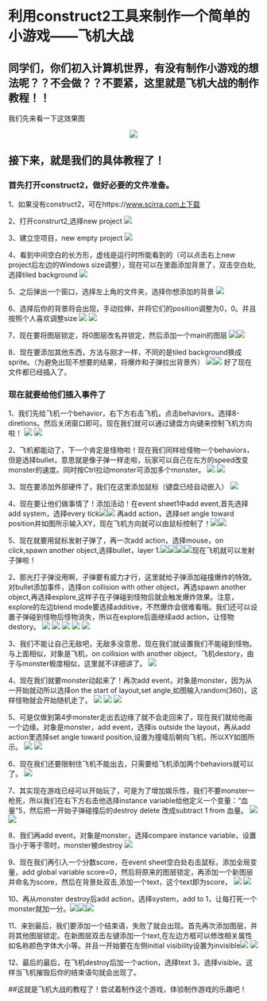 # 利用construct2工具来制作一个简单的小游戏——飞机大战
## 同学们，你们初入计算机世界，有没有制作小游戏的想法呢？？不会做？？不要紧，这里就是飞机大战的制作教程！！
我们先来看一下这效果图

<div align="center"><img src="http://m.qpic.cn/psb?/V1163ODP3Tjsyo/.gEq7nA8YuNf8SzEHlfhDHUSDuiuuGnV6TfNFxeKR7Q!/b/dFMBAAAAAAAA&bo=ygEXAQAAAAACd44!&rf=viewer_4"></div>

## 接下来，就是我们的具体教程了！
### 首先打开construct2，做好必要的文件准备。
1、如果没有construct2，可在https://www.scirra.com上下载

2、打开construrt2,选择new project
<img src="images/0 (49).png">

3、建立空项目，new empty project
<img src="images/0 (48).png">

4、看到中间空白的长方形，虚线是运行时所能看到的（可以点击右上new project后左边的Windows size调整），现在可以在里面添加背景了，双击空白处,选择tiled background
<img src="images/0 (47).png">

5、之后弹出一个窗口，选择左上角的文件夹，选择你想添加的背景
<img src="images/0 (46).png">

6、选择后你的背景将会出现，手动拉伸，并将它们的position调整为0，0。并且按照个人喜欢调整size
<img src="images/0 (45).png">
<img src="images/0 (44).png">

7、现在要将图层锁定，将0图层改名并锁定，然后添加一个main的图层
<img src="images/0 (43).png"><img src="images/0 (42).png">

8、现在要添加其他东西，方法与刚才一样，不同的是tiled background换成sprite。（为避免出现不想要的结果，将爆炸和子弹拉出背景外）
<img src="images/0 (41).png"><img src="images/0 (40).png">
好了现在文件都已经插入了。

### 现在就要给他们插入事件了
1、我们先给飞机一个behavior，右下方右击飞机，点击behaviors，选择8-diretions。然后关闭窗口即可。现在我们就可以通过键盘方向键来控制飞机方向啦！
<img src="images/0 (39).png">
<img src="images/0 (38).png">

2、飞机都能动了，下一个肯定是怪物啦！现在我们同样给怪物一个behaviors，但是选择bullet，意思就是像子弹一样走啦，玩家可以自己在左方的speed改变monster的速度。同时按Ctrl拉动monster可添加多个monster。
<img src="images/0 (37).png">
<img src="images/0 (36).png">

3、现在要添加外部硬件了，我们在这里添加鼠标（键盘已经自动嵌入）
<img src="images/0 (35).png">

4、现在要让他们做事情了！添加活动！在event sheet1中add event,首先选择add system，选择every tick<img src="images/0 (34).png"><img src="images/0 (33).png">
再add action，选择set angle toward position并如图所示输入XY，现在飞机方向就可以由鼠标控制了！<img src="images/0 (32).png"><img src="images/0 (31).png">

5、现在就要用鼠标发射子弹了，再一次add action，选择mouse，on click,spawn another object,选择bullet，layer 1.<img src="images/0 (30).png"><img src="images/0 (29).png"><img src="images/0 (28).png"><img src="images/0 (27).png">现在飞机就可以发射子弹啦！

2、那光打子弹没用啊，子弹要有威力才行，这里就给子弹添加碰撞爆炸的特效。对bullet添加事件，选择on collision with other object，再选spawn another object,再选择explore,这样子在子弹碰到怪物后就会触发爆炸效果。注意，explore的左边blend mode要选择additive，不然爆炸会很难看哦。我们还可以设置子弹碰到怪物后怪物消失，所以在explore后面继续add action，让怪物destory。
<img src="images/0 (26).png">
<img src="images/0 (25).png">
<img src="images/0 (24).png">
<img src="images/0 (23).png">
<img src="images/0 (22).png">

3、我们不能让自己无敌吧，无敌多没意思，现在我们就设置我们不能碰到怪物。与上面相似，对象是飞机，on collision with another object，飞机destory，由于与monster极度相似，这里就不详细讲了。
<img src="images/0 (20).png">

4、现在我们就要monster动起来了！再次add event，对象是monster，因为从一开始就动所以选择on the start of layout,set angle,如图输入random(360)，这样怪物就会开始随机走了。
<img src="images/0 (19).png">
<img src="images/0 (18).png">
<img src="images/0 (16).png">

5、可是仅做到第4步monster走出去边缘了就不会走回来了，现在我们就给他画一个边缘。对象是monster，add event，选择is outside the layout，再从add action里选择set
angle toward position,设置为撞墙后朝向飞机，所以XY如图所示。
<img src="images/0 (15).png">
<img src="images/0 (14).png">

6、现在我们还要限制住飞机不能出去，只需要给飞机添加两个behaviors就可以了。
<img src="images/0 (13).png">

7、其实现在游戏已经可以开始玩了，可是为了增加娱乐性，我们不要monster一枪死，所以我们在右下方右击他选择instance variable给他定义一个变量：“血量”5，然后把一开始子弹碰撞后的destroy delete 改成subtract 1 from 血量。
<img src="images/0 (12).png"><img src="images/0 (50).png">

8、我们再add event，对象是monster，选择compare instance variable，设置当小于等于零时，monster被destroy
<img src="images/0 (11).png">

9、现在我们再引入一个分数score，在event sheet空白处右击鼠标，添加全局变量，add global variable score=0，然后将原来的图层锁定，再添加一个新图层并命名为score，然后在背景处双击,添加一个text，这个text即为score，
<img src="images/0 (10).png">
<img src="images/0 (5).png">

10、再从monster destroy后add action，选择system，add to 1，让每打死一个monster就加一分。<img src="images/0 (9).png"><img src="images/0 (8).png"><img src="images/0 (7).png">

11、来到最后，我们要添加一个结束语，失败了就会出现。首先再次添加图层，并将其他图层锁定。在新图层双击左键添加一个text,在左边方框可以修改相关属性如名称颜色字体大小等。并且一开始要在左侧initial visibility设置为invisible<img src="images/0 (4).png">
<img src="images/0 (3).png">

12、最后的最后，在飞机destroy后加一个action，选择text 3，选择visible。这样当飞机摧毁后你的结束语句就会出现了。

##这就是飞机大战的教程了！尝试着制作这个游戏，体验制作游戏的乐趣吧！

